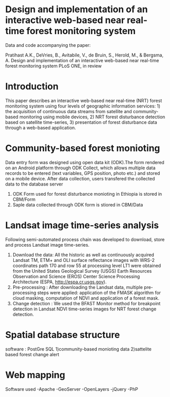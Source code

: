 # Design and implementation of an interactive web-based near real-time forest monitoring system
Data and code accompanying the paper:

Pratihast A.K., DeVries, B., Avitabile, V., de Bruin, S., Herold, M., &amp; Bergsma, A. Design and implementation of an interactive web-based near real-time forest monitoring system PLoS ONE, in review 

# Introduction
This paper describes an interactive web-based near real-time (NRT) forest monitoring system using four levels of geographic information services: 1) the acquisition of continuous data streams from satellite and community-based monitoring using mobile devices, 2) NRT forest disturbance detection based on satellite time-series, 3) presentation of forest disturbance data through a web-based
application.


# Community-based forest monioting 
Data entry form was designed using open data kit (ODK).The form rendered on an Android platform through ODK Collect, which allows multiple data records to be entered (text variables, GPS position, photo etc.) and stored on a mobile device. After data collection, users transfered the collected data to the database server

1) ODK Form used for forest disturbance monioting in Ethiopia is stored in CBM/Form 
2) Saple data collected through ODK form is stiored in CBM/Data 


# Landsat image time-series analysis
Following semi-automated process chain was developed to download, store and process Landsat image time-series. 
1) Download the data: All the historic as well as continuously acquired Landsat TM, ETM+ and OLI surface reflectance images with WRS-2 coordinates path 170 and row 55 at processing level LT1 were obtained from the United States Geological Survey (USGS) Earth Resources Observation and Science (EROS) Center Science Processing Architecture (ESPA, http://espa.cr.usgs.gov). 
2) Pre-processing : After downloading the Landsat data, multiple pre-processing steps were applied: application of the FMASK algorithm for cloud masking, computation of NDVI and application of a forest mask. 
3) Change detection : We used the BFAST Monitor method for breakpoint detection in Landsat NDVI time-series images for NRT forest change detection. 


# Spatial database structure
software : PostGre SQL 
1)community-based monioting data 
2)sattelite based forest change alert 

# Web mapping 

Software used 
-Apache
-GeoServer
-OpenLayers
-jQuery 
-PhP



